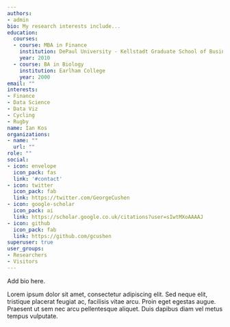 ```yaml
---
authors:
- admin
bio: My research interests include...
education:
  courses:
  - course: MBA in Finance
    institution: DePaul University - Kellstadt Graduate School of Business 
    year: 2010
  - course: BA in Biology
    institution: Earlham College
    year: 2000
email: ""
interests:
- Finance
- Data Science
- Data Viz
- Cycling
- Rugby
name: Ian Kos
organizations:
- name: ""
  url: ""
role: ""
social:
- icon: envelope
  icon_pack: fas
  link: '#contact'
- icon: twitter
  icon_pack: fab
  link: https://twitter.com/GeorgeCushen
- icon: google-scholar
  icon_pack: ai
  link: https://scholar.google.co.uk/citations?user=sIwtMXoAAAAJ
- icon: github
  icon_pack: fab
  link: https://github.com/gcushen
superuser: true
user_groups:
- Researchers
- Visitors
---
```


Add bio here.

Lorem ipsum dolor sit amet, consectetur adipiscing elit. Sed neque elit, tristique placerat feugiat ac, facilisis vitae arcu. Proin eget egestas augue. Praesent ut sem nec arcu pellentesque aliquet. Duis dapibus diam vel metus tempus vulputate.
